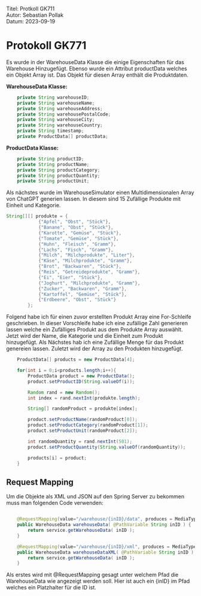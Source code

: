 Titel: Protkoll GK711<br>
Autor: Sebastian Pollak<br>
Datum: 2023-09-19


# Protokoll GK771
Es wurde in der WarehouseData Klasse die einige Eigenschaften für das Warehouse Hinzugefügt. Ebenso wurde ein Attribut productData welches ein Objekt Array ist. Das Objekt für diesen Array enthält die Produktdaten.

**WarehouseData Klasse:**
```Java
    private String warehouseID;
	private String warehouseName;
	private String warehouseAddress;
	private String warehousePostalCode;
	private String warehouseCity;
	private String warehouseCountry;
	private String timestamp;
	private ProductData[] productData;
```

**ProductData Klasse:**
```Java
    private String productID;
    private String productName;
    private String productCategory;
    private String productQuantity;
    private String productUnit;
```

Als nächstes wurde im WarehouseSimulator einen Multidimensionalen Array von ChatGPT generien lassen. In diesem sind 15 Zufällige Produkte mit Einheit und Kategorie.

```Java
String[][] produkte = {
            {"Apfel", "Obst", "Stück"},
            {"Banane", "Obst", "Stück"},
            {"Karotte", "Gemüse", "Stück"},
            {"Tomate", "Gemüse", "Stück"},
            {"Huhn", "Fleisch", "Gramm"},
            {"Lachs", "Fisch", "Gramm"},
            {"Milch", "Milchprodukte", "Liter"},
            {"Käse", "Milchprodukte", "Gramm"},
            {"Brot", "Backwaren", "Stück"},
            {"Reis", "Getreideprodukte", "Gramm"},
            {"Ei", "Eier", "Stück"},
            {"Joghurt", "Milchprodukte", "Gramm"},
            {"Zucker", "Backwaren", "Gramm"},
            {"Kartoffel", "Gemüse", "Stück"},
            {"Erdbeere", "Obst", "Stück"}
		};
```
Folgend habe ich für einen zuvor erstellten Produkt Array eine For-Schleife geschrieben. In dieser Vorschleife habe ich eine zufällige Zahl generieren lassen welche ein Zufälliges Produkt aus dem Produkte Array auswählt. Jetzt wird der Name, die Kategorie und die Einheit zum Produkt hinzugefügt. Als Nächstes hab ich eine Zufällige Menge für das Produkt genereien lassen. Zuletzt wird der Array zu den Produkten hinzugefügt.

```Java
    ProductData[] products = new ProductData[4];

    for(int i = 0;i<products.length;i++){
        ProductData product = new ProductData();
        product.setProductID(String.valueOf(i));

        Random rand = new Random();
        int index = rand.nextInt(produkte.length);

        String[] randomProduct = produkte[index];

        product.setProductName(randomProduct[0]);
        product.setProductCategory(randomProduct[1]);
        product.setProductUnit(randomProduct[2]);

        int randomQuantity = rand.nextInt(501);
        product.setProductQuantity(String.valueOf(randomQuantity));

        products[i] = product;
    }

```

## Request Mapping
Um die Objekte als XML und JSON auf den Spring Server zu bekommen muss man folgenden Code verwenden:

```Java

    @RequestMapping(value="/warehouse/{inID}/data", produces = MediaType.APPLICATION_JSON_VALUE)
    public WarehouseData warehouseData( @PathVariable String inID ) {
        return service.getWarehouseData( inID );
    }

    @RequestMapping(value="/warehouse/{inID}/xml", produces = MediaType.APPLICATION_XML_VALUE)
    public WarehouseData warehouseDataXML( @PathVariable String inID ) {
        return service.getWarehouseData( inID );
    }
```
Als erstes wird mit @RequestMapping gesagt unter welchem Pfad die WarehouseData wie angezeigt werden soll. Hier ist auch ein {inID} im Pfad welches ein Platzhalter für die ID ist.